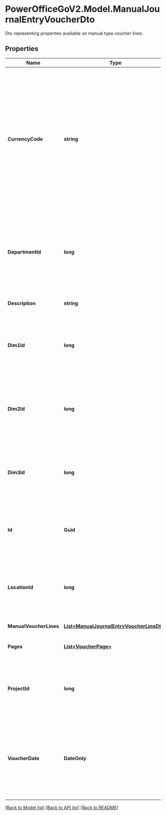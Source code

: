 # PowerOfficeGoV2.Model.ManualJournalEntryVoucherDto
Dto representing properties available on manual type voucher lines.

## Properties

Name | Type | Description | Notes
------------ | ------------- | ------------- | -------------
**CurrencyCode** | **string** | The currency code of the voucher header.  The line amounts will default be determined in the currency specified in the header.  For some voucher types, different currency codes can be set on the line level, thus overriding the currency of the head.  Currencies active on the client can be queried using the AccountingSettings service. Currency codes follow the ISO4217 standard. | [optional] 
**DepartmentId** | **long** | The department Id of the voucher header.  The lines will inherit the department from the voucher head if not specified on the lines.  Departments can be queried and identified using the Department service. | [optional] 
**Description** | **string** | The description field of the voucher header. | [optional] 
**Dim1Id** | **long** | The id of the dimension 1 associated with the voucher header.  The lines will inherit the dim1 from the voucher head if not specified on the lines. | [optional] 
**Dim2Id** | **long** | The id of the dimension 2 associated with the voucher header.  The lines will inherit the dim2 from the voucher head if not specified on the lines. | [optional] 
**Dim3Id** | **long** | The id of the dimension 3 associated with the voucher header.  The lines will inherit the dim3 from the voucher head if not specified on the lines. | [optional] 
**Id** | **Guid** | A value that uniquely identifies this voucher.  The Id is assigned by Go when the entry is created, and will persist when/if the voucher is posted. | [optional] [readonly] 
**LocationId** | **long** | The id of the location dimension associated with the voucher header.  The lines will inherit the location from the voucher head if not specified on the lines. | [optional] 
**ManualVoucherLines** | [**List&lt;ManualJournalEntryVoucherLineDto&gt;**](ManualJournalEntryVoucherLineDto.md) | The lines of the manual voucher | [optional] 
**Pages** | [**List&lt;VoucherPage&gt;**](VoucherPage.md) | A collection of voucher pages associated with this voucher. | [optional] [readonly] 
**ProjectId** | **long** | The id of the project associated with the voucher header.  The lines will inherit the project from the voucher head if not specified on the lines. | [optional] 
**VoucherDate** | **DateOnly** | The voucher date.  This represents the date of the voucher, the document date of an invoice for instance,  and may differ from the transaction dates for lines the voucher, depending on the type of voucher. | [optional] 

[[Back to Model list]](../../README.md#documentation-for-models) [[Back to API list]](../../README.md#documentation-for-api-endpoints) [[Back to README]](../../README.md)

